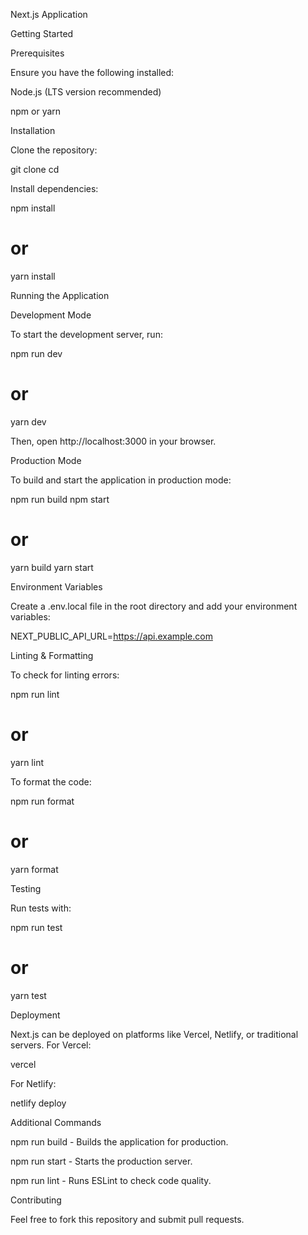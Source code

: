 Next.js Application

Getting Started

Prerequisites

Ensure you have the following installed:

Node.js (LTS version recommended)

npm or yarn

Installation

Clone the repository:

git clone <repository-url>
cd <project-directory>

Install dependencies:

npm install
# or
yarn install

Running the Application

Development Mode

To start the development server, run:

npm run dev
# or
yarn dev

Then, open http://localhost:3000 in your browser.

Production Mode

To build and start the application in production mode:

npm run build
npm start
# or
yarn build
yarn start

Environment Variables

Create a .env.local file in the root directory and add your environment variables:

NEXT_PUBLIC_API_URL=https://api.example.com

Linting & Formatting

To check for linting errors:

npm run lint
# or
yarn lint

To format the code:

npm run format
# or
yarn format

Testing

Run tests with:

npm run test
# or
yarn test

Deployment

Next.js can be deployed on platforms like Vercel, Netlify, or traditional servers.
For Vercel:

vercel

For Netlify:

netlify deploy

Additional Commands

npm run build - Builds the application for production.

npm run start - Starts the production server.

npm run lint - Runs ESLint to check code quality.

Contributing

Feel free to fork this repository and submit pull requests.
